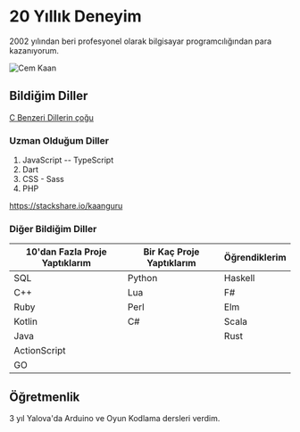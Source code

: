 <script setup>
import { VPTeamMembers } from 'vitepress/theme'

const members = [
  {
    avatar: 'https://avatars.githubusercontent.com/u/47606404?v=4',
    name: 'Cem Kaan',
    title: 'CemKaanGuru',
    links: [
      { icon: 'github', link: 'https://github.com/kaanguru/' },
      { icon: 'twitter', link: 'https://twitter.com/CemKaanGuru' }
    ]
  },
]
</script>

# 20 Yıllık Deneyim

2002 yılından beri profesyonel olarak bilgisayar programcılığından para kazanıyorum.
<VPTeamMembers size="medium" :members="members" />

![Cem Kaan](/logo.png)

## Bildiğim Diller

[C Benzeri Dillerin çoğu](https://en.wikipedia.org/wiki/List_of_C-family_programming_languages)

### Uzman Olduğum Diller

1. JavaScript -- TypeScript
1. Dart
1. CSS - Sass
1. PHP

<a data-theme="light" data-layers="2,3,4,1" data-stack-embed="true" href="https://embed.stackshare.io/stacks/embed/d60323db4ac0e08701c9d7a5e0bf56"></a><script async src="https://cdn1.stackshare.io/javascripts/client-code.js" charset="utf-8"></script>

<https://stackshare.io/kaanguru>

### Diğer Bildiğim Diller

|  10'dan Fazla Proje Yaptıklarım| Bir Kaç Proje Yaptıklarım | Öğrendiklerim |
| -------------------------------| ------------------------- | ------------- |
|  SQL                           |   Python                  |  Haskell      |  
|  C++                           |   Lua                     |  F#           |
|  Ruby                          |   Perl                    |  Elm          |
|  Kotlin                        |   C#                      |  Scala        |
|  Java                          |                           |  Rust         |
|  ActionScript                  |                           |               |
|  GO                            |                           |               |

## Öğretmenlik

3 yıl Yalova'da Arduino ve Oyun Kodlama dersleri verdim.
